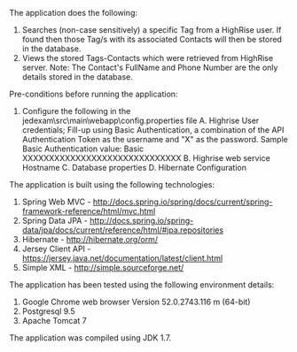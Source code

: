 
The application does the following: 
1. Searches (non-case sensitively) a specific Tag from a HighRise user. If found then those Tag/s with its associated Contacts will then be stored in the database.
2. Views the stored Tags-Contacts which were retrieved from HighRise server. 
Note: The Contact's FullName and Phone Number are the only details stored in the database.

Pre-conditions before running the application:
1. Configure the following in the jedexam\src\main\webapp\config.properties file
	A. Highrise User credentials; Fill-up using Basic Authentication, a combination of the API Authentication Token as the username and "X" as the password.
		Sample Basic Authentication value: Basic XXXXXXXXXXXXXXXXXXXXXXXXXXXXXX
	B. Highrise web service Hostname
	C. Database properties
	D. Hibernate Configuration

The application is built using the following technologies:
1. Spring Web MVC - http://docs.spring.io/spring/docs/current/spring-framework-reference/html/mvc.html
2. Spring Data JPA - http://docs.spring.io/spring-data/jpa/docs/current/reference/html/#jpa.repositories
3. Hibernate - http://hibernate.org/orm/
4. Jersey Client API - https://jersey.java.net/documentation/latest/client.html
5. Simple XML -  http://simple.sourceforge.net/

The application has been tested using the following environment details:
1. Google Chrome web browser Version 52.0.2743.116 m (64-bit)
2. Postgresql 9.5
3. Apache Tomcat 7

The application was compiled using JDK 1.7.
